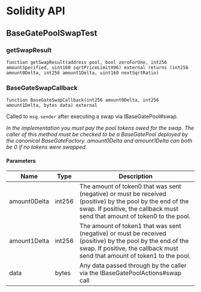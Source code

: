 # Solidity API

## BaseGatePoolSwapTest

### getSwapResult

```solidity
function getSwapResult(address pool, bool zeroForOne, int256 amountSpecified, uint160 sqrtPriceLimitX96) external returns (int256 amount0Delta, int256 amount1Delta, uint160 nextSqrtRatio)
```

### BaseGateSwapCallback

```solidity
function BaseGateSwapCallback(int256 amount0Delta, int256 amount1Delta, bytes data) external
```

Called to `msg.sender` after executing a swap via IBaseGatePool#swap.

_In the implementation you must pay the pool tokens owed for the swap.
The caller of this method must be checked to be a BaseGatePool deployed by the canonical BaseGateFactory.
amount0Delta and amount1Delta can both be 0 if no tokens were swapped._

#### Parameters

| Name         | Type   | Description                                                                                                                                                                             |
| ------------ | ------ | --------------------------------------------------------------------------------------------------------------------------------------------------------------------------------------- |
| amount0Delta | int256 | The amount of token0 that was sent (negative) or must be received (positive) by the pool by the end of the swap. If positive, the callback must send that amount of token0 to the pool. |
| amount1Delta | int256 | The amount of token1 that was sent (negative) or must be received (positive) by the pool by the end of the swap. If positive, the callback must send that amount of token1 to the pool. |
| data         | bytes  | Any data passed through by the caller via the IBaseGatePoolActions#swap call                                                                                                            |
